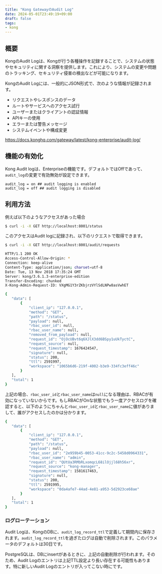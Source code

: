 ```yaml
---
title: "Kong GatewayのAudit Log"
date: 2024-05-01T23:49:19+09:00
draft: false
tags:
- kong
---
```


## 概要
KongのAudit Logは、Kongが行う各種操作を記録することで、システムの状態やセキュリティに関する洞察を提供します。これにより、システムの変更や問題のトラッキング、セキュリティ侵害の検出などが可能になります。

KongのAudit Logには、一般的にJSON形式で、次のような情報が記録されます。

- リクエストやレスポンスのデータ
- ルートやサービスへのアクセス試行
- ユーザーまたはクライアントの認証情報
- APIキーの使用
- エラーまたは警告メッセージ
- システムイベントや構成変更

https://docs.konghq.com/gateway/latest/kong-enterprise/audit-log/

## 機能の有効化
Kong Audit logは、Enterpriseの機能です。デフォルトではOffであって、`audit_log`の変更で有効無効が設定できます。

```config
audit_log = on ## audit logging is enabled
audit_log = off ## audit logging is disabled
```

## 利用方法

例えば以下のようなアクセスがあった場合

```bash
$ curl -i -X GET http://localhost:8001/status
```

このアクセスはAudit logに記録され、以下のリクエストで取得できます。

```bash
$ curl -i -X GET http://localhost:8001/audit/requests

HTTP/1.1 200 OK
Access-Control-Allow-Origin: *
Connection: keep-alive
Content-Type: application/json; charset=utf-8
Date: Tue, 13 Nov 2018 17:35:24 GMT
Server: kong/3.6.1.3-enterprise-edition
Transfer-Encoding: chunked
X-Kong-Admin-Request-ID: VXgMG1Y3rZKbjrzVYlSdLNPw8asVwhET

{
   "data": [
       {
           "client_ip": "127.0.0.1",
           "method": "GET",
           "path": "/status",
           "payload": null,
           "rbac_user_id": null,
           "rbac_user_name": null,
           "removed_from_payload": null,
           "request_id": "OjOcUBvt6q6XJlX3dd6BSpy1uUkTyctC",
           "request_source": null,
           "request_timestamp": 1676424547,
           "signature": null,
           "status": 200,
           "ttl": 2591997,
           "workspace": "1065b6d6-219f-4002-b3e9-334fc3eff46c"
       }
   ],
   "total": 1
}
```

上記の場合、`rbac_user_id`と`rbac_user_name`は`null`になる理由は、RBACが有効になっていないからです。もしRBACがOnな状態でもう一度アクセスログを確認すると、以下のようにちゃんと`rbac_user_id`と`rbac_user_name`に値がありまして、誰がアクセスしたのかは分かります。

```bash
{
   "data": [
       {
           "client_ip": "127.0.0.1",
           "method": "GET",
           "path": "/status",
           "payload": null,
           "rbac_user_id": "2e959b45-0053-41cc-9c2c-5458d0964331",
           "rbac_user_name": "admin",
           "request_id": "QUtUa3RMbRLxomqcL68ilOjjl68h56xr",
           "request_source": "kong-manager",
           "request_timestamp": 1581617463,
           "signature": null,
           "status": 200,
           "ttl": 2591995,
           "workspace": "0da4afe7-44ad-4e81-a953-5d2923ce68ae"
       }
   ],
   "total": 1
}
```

### ログローテーション
Audit Logは、KongのDBに、`audit_log_record_ttl`で定義して期間内に保存されます。`audit_log_record_ttl`を過ぎたログは自動で削除されます。このパラメータのデフォルトは30日です。

PostgreSQLは、DBにinsertがあるときに、上記の自動削除が行われます。そのため、Audit Logのエントリは上記TTL設定より長い存在する可能性もあります。特に新しいAudit Logのエントリが入ってこない時にです。


